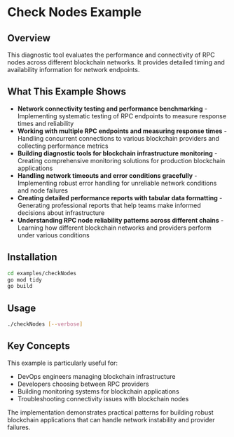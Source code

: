# Check Nodes Example

## Overview

This diagnostic tool evaluates the performance and connectivity of RPC nodes across different blockchain networks. It provides detailed timing and availability information for network endpoints.

## What This Example Shows

- **Network connectivity testing and performance benchmarking** - Implementing systematic testing of RPC endpoints to measure response times and reliability
- **Working with multiple RPC endpoints and measuring response times** - Handling concurrent connections to various blockchain providers and collecting performance metrics
- **Building diagnostic tools for blockchain infrastructure monitoring** - Creating comprehensive monitoring solutions for production blockchain applications
- **Handling network timeouts and error conditions gracefully** - Implementing robust error handling for unreliable network conditions and node failures
- **Creating detailed performance reports with tabular data formatting** - Generating professional reports that help teams make informed decisions about infrastructure
- **Understanding RPC node reliability patterns across different chains** - Learning how different blockchain networks and providers perform under various conditions

## Installation

```bash
cd examples/checkNodes
go mod tidy
go build
```

## Usage

```bash
./checkNodes [--verbose]
```

## Key Concepts

This example is particularly useful for:

- DevOps engineers managing blockchain infrastructure
- Developers choosing between RPC providers
- Building monitoring systems for blockchain applications
- Troubleshooting connectivity issues with blockchain nodes

The implementation demonstrates practical patterns for building robust blockchain applications that can handle network instability and provider failures.
